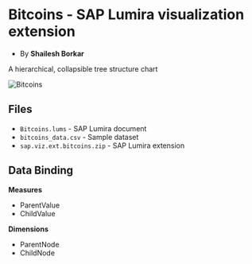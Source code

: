 Bitcoins - SAP Lumira visualization extension
=================================================
* By <strong>Shailesh Borkar</strong><br>

A hierarchical, collapsible tree structure chart

![Bitcoins](https://github.com/SAP/lumira-extension-viz/blob/master/Bitcoins/Bitcoins.gif)

Files
-----------
* `Bitcoins.lums` - SAP Lumira document
* `bitcoins_data.csv` - Sample dataset
* `sap.viz.ext.bitcoins.zip` - SAP Lumira extension

Data Binding
-------------
<strong>Measures</strong>
* ParentValue
* ChildValue

<strong>Dimensions</strong>
* ParentNode
* ChildNode
